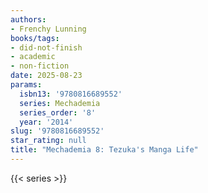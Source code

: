 ```yaml
---
authors:
- Frenchy Lunning
books/tags:
- did-not-finish
- academic
- non-fiction
date: 2025-08-23
params:
  isbn13: '9780816689552'
  series: Mechademia
  series_order: '8'
  year: '2014'
slug: '9780816689552'
star_rating: null
title: "Mechademia 8: Tezuka's Manga Life"
---
```


<!--more-->

{{< series >}}